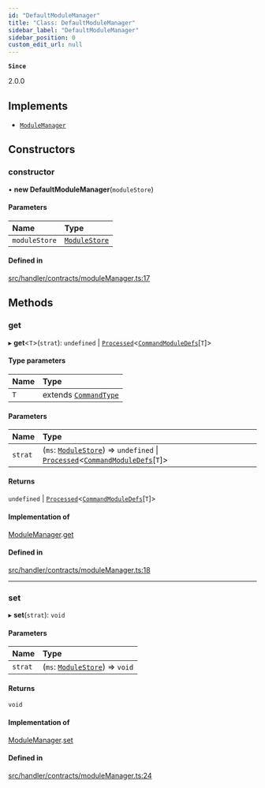 ```yaml
---
id: "DefaultModuleManager"
title: "Class: DefaultModuleManager"
sidebar_label: "DefaultModuleManager"
sidebar_position: 0
custom_edit_url: null
---
```


**`Since`**

2.0.0

## Implements

- [`ModuleManager`](../interfaces/ModuleManager.md)

## Constructors

### constructor

• **new DefaultModuleManager**(`moduleStore`)

#### Parameters

| Name | Type |
| :------ | :------ |
| `moduleStore` | [`ModuleStore`](ModuleStore.md) |

#### Defined in

[src/handler/contracts/moduleManager.ts:17](https://github.com/sern-handler/handler/blob/c1f6906/src/handler/contracts/moduleManager.ts#L17)

## Methods

### get

▸ **get**<`T`\>(`strat`): `undefined` \| [`Processed`](../modules.md#processed)<[`CommandModuleDefs`](../modules.md#commandmoduledefs)[`T`]\>

#### Type parameters

| Name | Type |
| :------ | :------ |
| `T` | extends [`CommandType`](../enums/CommandType.md) |

#### Parameters

| Name | Type |
| :------ | :------ |
| `strat` | (`ms`: [`ModuleStore`](ModuleStore.md)) => `undefined` \| [`Processed`](../modules.md#processed)<[`CommandModuleDefs`](../modules.md#commandmoduledefs)[`T`]\> |

#### Returns

`undefined` \| [`Processed`](../modules.md#processed)<[`CommandModuleDefs`](../modules.md#commandmoduledefs)[`T`]\>

#### Implementation of

[ModuleManager](../interfaces/ModuleManager.md).[get](../interfaces/ModuleManager.md#get)

#### Defined in

[src/handler/contracts/moduleManager.ts:18](https://github.com/sern-handler/handler/blob/c1f6906/src/handler/contracts/moduleManager.ts#L18)

___

### set

▸ **set**(`strat`): `void`

#### Parameters

| Name | Type |
| :------ | :------ |
| `strat` | (`ms`: [`ModuleStore`](ModuleStore.md)) => `void` |

#### Returns

`void`

#### Implementation of

[ModuleManager](../interfaces/ModuleManager.md).[set](../interfaces/ModuleManager.md#set)

#### Defined in

[src/handler/contracts/moduleManager.ts:24](https://github.com/sern-handler/handler/blob/c1f6906/src/handler/contracts/moduleManager.ts#L24)
